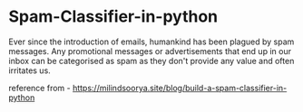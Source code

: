 # Spam-Classifier-in-python
Ever since the introduction of emails, humankind has been plagued by spam messages. Any promotional messages or advertisements that end up in our inbox can be categorised as spam as they don't provide any value and often irritates us.

reference from - https://milindsoorya.site/blog/build-a-spam-classifier-in-python
